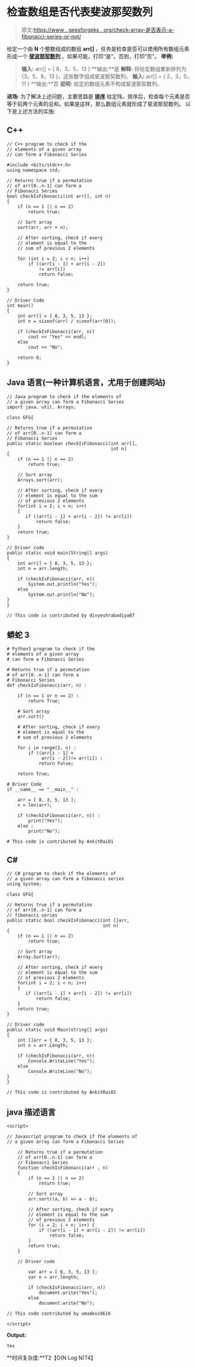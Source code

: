 # 检查数组是否代表斐波那契数列

> 原文:[https://www . geesforgeks . org/check-array-是否表示-a-fibonacci-series-or-not/](https://www.geeksforgeeks.org/check-whether-array-represents-a-fibonacci-series-or-not/)

给定一个由 **N** 个整数组成的数组 **arr[]** ，任务是检查是否可以使用所有数组元素形成一个 [**斐波那契数列**](https://www.geeksforgeeks.org/program-for-nth-fibonacci-number/) 。如果可能，打印“是”。否则，打印“否”。
**举例:**

> **输入:** arr[] = { 8，3，5，13 }
> **输出:**是
> **解释:**
> 将给定数组重新排列为{3，5，8，13 }，这些数字组成斐波那契数列。
> **输入:** arr[] = { 2，3，5，11 }
> **输出:**否
> **说明:**
> 给定的数组元素不构成斐波那契数列。

**进场:**
为了解决上述问题，主要思路是 [**排序**](https://www.geeksforgeeks.org/sort-c-stl/) 给定阵。排序后，检查每个元素是否等于前两个元素的总和。如果是这样，那么数组元素就形成了斐波那契数列。
以下是上述方法的实施:

## C++

```
// C++ program to check if the
// elements of a given array
// can form a Fibonacci Series

#include <bits/stdc++.h>
using namespace std;

// Returns true if a permutation
// of arr[0..n-1] can form a
// Fibonacci Series
bool checkIsFibonacci(int arr[], int n)
{
    if (n == 1 || n == 2)
        return true;

    // Sort array
    sort(arr, arr + n);

    // After sorting, check if every
    // element is equal to the
    // sum of previous 2 elements

    for (int i = 2; i < n; i++)
        if ((arr[i - 1] + arr[i - 2])
            != arr[i])
            return false;

    return true;
}

// Driver Code
int main()
{
    int arr[] = { 8, 3, 5, 13 };
    int n = sizeof(arr) / sizeof(arr[0]);

    if (checkIsFibonacci(arr, n))
        cout << "Yes" << endl;
    else
        cout << "No";

    return 0;
}
```

## Java 语言(一种计算机语言，尤用于创建网站)

```
// Java program to check if the elements of
// a given array can form a Fibonacci Series
import java. util. Arrays;

class GFG{

// Returns true if a permutation
// of arr[0..n-1] can form a
// Fibonacci Series
public static boolean checkIsFibonacci(int arr[],
                                       int n)
{
    if (n == 1 || n == 2)
        return true;

    // Sort array
    Arrays.sort(arr);

    // After sorting, check if every
    // element is equal to the sum
    // of previous 2 elements
    for(int i = 2; i < n; i++)
    {
       if ((arr[i - 1] + arr[i - 2]) != arr[i])
           return false;
    }
    return true;
}

// Driver code
public static void main(String[] args)
{
    int arr[] = { 8, 3, 5, 13 };
    int n = arr.length;

    if (checkIsFibonacci(arr, n))
        System.out.println("Yes");
    else
        System.out.println("No");
}
}

// This code is contributed by divyeshrabadiya07
```

## 蟒蛇 3

```
# Python3 program to check if the
# elements of a given array
# can form a Fibonacci Series

# Returns true if a permutation
# of arr[0..n-1] can form a
# Fibonacci Series
def checkIsFibonacci(arr, n) :

    if (n == 1 or n == 2) :
        return True;

    # Sort array
    arr.sort()

    # After sorting, check if every
    # element is equal to the
    # sum of previous 2 elements

    for i in range(2, n) :
        if ((arr[i - 1] +
             arr[i - 2])!= arr[i]) :
            return False;

    return True;

# Driver Code
if __name__ == "__main__" :

    arr = [ 8, 3, 5, 13 ];
    n = len(arr);

    if (checkIsFibonacci(arr, n)) :
        print("Yes");
    else :
        print("No");

# This code is contributed by AnkitRai01
```

## C#

```
// C# program to check if the elements of
// a given array can form a fibonacci series
using System;

class GFG{

// Returns true if a permutation
// of arr[0..n-1] can form a
// fibonacci series
public static bool checkIsFibonacci(int []arr,
                                    int n)
{
    if (n == 1 || n == 2)
        return true;

    // Sort array
    Array.Sort(arr);

    // After sorting, check if every
    // element is equal to the sum
    // of previous 2 elements
    for(int i = 2; i < n; i++)
    {
       if ((arr[i - 1] + arr[i - 2]) != arr[i])
           return false;
    }
    return true;
}

// Driver code
public static void Main(string[] args)
{
    int []arr = { 8, 3, 5, 13 };
    int n = arr.Length;

    if (checkIsFibonacci(arr, n))
        Console.WriteLine("Yes");
    else
        Console.WriteLine("No");
}
}

// This code is contributed by AnkitRai01
```

## java 描述语言

```
<script>

// Javascript program to check if the elements of
// a given array can form a Fibonacci Series

    // Returns true if a permutation
    // of arr[0..n-1] can form a
    // Fibonacci Series
    function checkIsFibonacci(arr , n)
    {
        if (n == 1 || n == 2)
            return true;

        // Sort array
        arr.sort((a, b) => a - b);

        // After sorting, check if every
        // element is equal to the sum
        // of previous 2 elements
        for (i = 2; i < n; i++) {
            if ((arr[i - 1] + arr[i - 2]) != arr[i])
                return false;
        }
        return true;
    }

    // Driver code

        var arr = [ 8, 3, 5, 13 ];
        var n = arr.length;

        if (checkIsFibonacci(arr, n))
            document.write("Yes");
        else
            document.write("No");

// This code contributed by umadevi9616

</script>
```

**Output:** 

```
Yes
```

**时间复杂度:**T2【O(N Log N)T4】